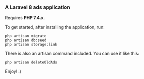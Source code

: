 ### A Laravel 8 ads application

Requires **PHP 7.4.x**.

To get started, after installing the application, run:

```
php artisan migrate
php artisan db:seed
php artisan storage:link
```

There is also an artisan command included. You can use it like this:

```php artisan deleteOldAds```

Enjoy! :)
